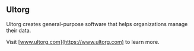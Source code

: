 ## Ultorg

Ultorg creates general-purpose software that helps organizations manage their data.

Visit [www.ultorg.com](https://www.ultorg.com) to learn more.

